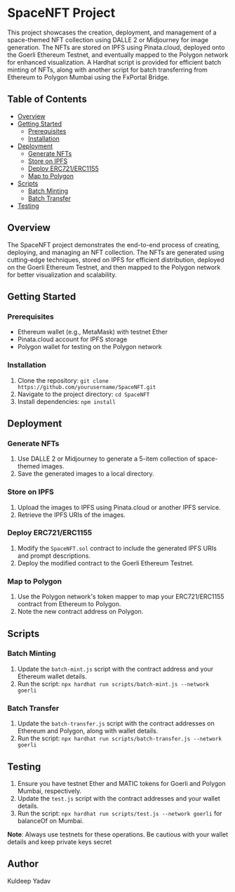 # SpaceNFT Project

This project showcases the creation, deployment, and management of a space-themed NFT collection using DALLE 2 or Midjourney for image generation. The NFTs are stored on IPFS using Pinata.cloud, deployed onto the Goerli Ethereum Testnet, and eventually mapped to the Polygon network for enhanced visualization. A Hardhat script is provided for efficient batch minting of NFTs, along with another script for batch transferring from Ethereum to Polygon Mumbai using the FxPortal Bridge.

## Table of Contents
- [Overview](#overview)
- [Getting Started](#getting-started)
  - [Prerequisites](#prerequisites)
  - [Installation](#installation)
- [Deployment](#deployment)
  - [Generate NFTs](#generate-nfts)
  - [Store on IPFS](#store-on-ipfs)
  - [Deploy ERC721/ERC1155](#deploy-erc721-or-erc1155)
  - [Map to Polygon](#map-to-polygon)
- [Scripts](#scripts)
  - [Batch Minting](#batch-minting)
  - [Batch Transfer](#batch-transfer)
- [Testing](#testing)

## Overview
The SpaceNFT project demonstrates the end-to-end process of creating, deploying, and managing an NFT collection. The NFTs are generated using cutting-edge techniques, stored on IPFS for efficient distribution, deployed on the Goerli Ethereum Testnet, and then mapped to the Polygon network for better visualization and scalability.

## Getting Started
### Prerequisites
- Ethereum wallet (e.g., MetaMask) with testnet Ether
- Pinata.cloud account for IPFS storage
- Polygon wallet for testing on the Polygon network

### Installation
1. Clone the repository: `git clone https://github.com/yourusername/SpaceNFT.git`
2. Navigate to the project directory: `cd SpaceNFT`
3. Install dependencies: `npm install`

## Deployment
### Generate NFTs
1. Use DALLE 2 or Midjourney to generate a 5-item collection of space-themed images.
2. Save the generated images to a local directory.

### Store on IPFS
1. Upload the images to IPFS using Pinata.cloud or another IPFS service.
2. Retrieve the IPFS URIs of the images.

### Deploy ERC721/ERC1155
1. Modify the `SpaceNFT.sol` contract to include the generated IPFS URIs and prompt descriptions.
2. Deploy the modified contract to the Goerli Ethereum Testnet.

### Map to Polygon
1. Use the Polygon network's token mapper to map your ERC721/ERC1155 contract from Ethereum to Polygon.
2. Note the new contract address on Polygon.

## Scripts
### Batch Minting
1. Update the `batch-mint.js` script with the contract address and your Ethereum wallet details.
2. Run the script: `npx hardhat run scripts/batch-mint.js --network goerli`

### Batch Transfer
1. Update the `batch-transfer.js` script with the contract addresses on Ethereum and Polygon, along with wallet details.
2. Run the script: `npx hardhat run scripts/batch-transfer.js --network goerli`

## Testing
1. Ensure you have testnet Ether and MATIC tokens for Goerli and Polygon Mumbai, respectively.
2. Update the `test.js` script with the contract addresses and your wallet details.
3. Run the script: `npx hardhat run scripts/test.js --network goerli` for balanceOf on Mumbai.

**Note**: Always use testnets for these operations. Be cautious with your wallet details and keep private keys secret

## Author

Kuldeep Yadav

